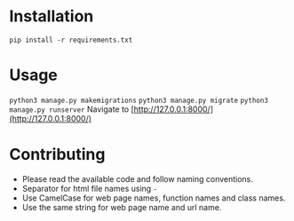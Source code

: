 # Installation

`pip install -r requirements.txt`

# Usage

`python3 manage.py makemigrations`
`python3 manage.py migrate`
`python3 manage.py runserver`
Navigate to [http://127.0.0.1:8000/](http://127.0.0.1:8000/)

# Contributing

- Please read the available code and follow naming conventions. 
- Separator for html file names using `-`
- Use CamelCase for web page names, function names and class names.
- Use the same string for web page name and url name.

